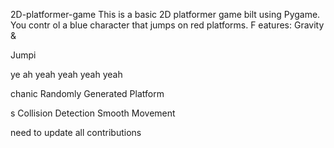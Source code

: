 



     



 2D-platformer-game
This is a basic 2D platformer game 
bilt using Pygame. You contr
ol a blue 
character that jumps on red platforms.
F
eatures: Gravity &amp;



Jumpi


ye ah yeah yeah yeah yeah



chanic Randomly Generated Platform

s Collision Detection  Smooth Movement


need  to update all contributions 



 